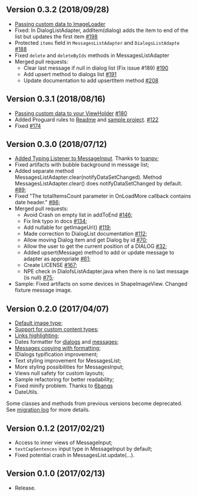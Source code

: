 ## Version 0.3.2 (2018/09/28)
* [Passing custom data to ImageLoader](https://github.com/stfalcon-studio/ChatKit/issues/183)
* Fixed: In DialogListAdapter, addItem(dialog) adds the item to end of the list but updates the first item [#198](https://github.com/stfalcon-studio/ChatKit/issues/198)
* Protected `items` field in `MessagesListAdapter` and `DialogsListAdapte` [#188](https://github.com/stfalcon-studio/ChatKit/issues/188)
* Fixed `delete` and `deleteByIds` methods in MessagesListAdapter
* Merged pull requests:
   * Clear last message if null in dialog list (Fix issue #189) [#190](https://github.com/stfalcon-studio/ChatKit/pull/190)
   * Add upsert method to dialogs list [#191](https://github.com/stfalcon-studio/ChatKit/pull/191)
   * Update documentation to add upsertItem method [#208](https://github.com/stfalcon-studio/ChatKit/pull/208)

## Version 0.3.1 (2018/08/16)
* [Passing custom data to your ViewHolder](https://github.com/stfalcon-studio/ChatKit/blob/master/docs/COMPONENT_MESSAGES_LIST.md#passing-custom-data-to-your-viewholder) [#180](https://github.com/stfalcon-studio/ChatKit/issues/180)
* Added Proguard rules to [Readme](https://github.com/stfalcon-studio/ChatKit#proguard) and [sample project](https://github.com/stfalcon-studio/ChatKit/blob/master/sample/proguard-rules.pro). [#122](https://github.com/stfalcon-studio/ChatKit/issues/122)
* Fixed [#174](https://github.com/stfalcon-studio/ChatKit/issues/174)

## Version 0.3.0 (2018/07/12)
* [Added Typing Listener to MessageInput](https://github.com/stfalcon-studio/ChatKit/blob/master/docs/COMPONENT_MESSAGE_INPUT.MD#typing-listener). Thanks to [toanpv](https://github.com/toanpv);
* Fixed artifacts with bubble background in message list;
* Added separate method MessagesListAdapter.clear(notifyDataSetChanged). Method MessagesListAdapter.clear() does notifyDataSetChanged by default. [#89](https://github.com/stfalcon-studio/ChatKit/issues/86);
* Fixed "The totalItemsCount parameter in OnLoadMore callback contains date header." [#86](https://github.com/stfalcon-studio/ChatKit/issues/86);
* Merged pull requests:
  * Avoid Crash on empty list in addToEnd [#146](https://github.com/stfalcon-studio/ChatKit/pull/146);
  * Fix link typo in docs [#134](https://github.com/stfalcon-studio/ChatKit/pull/134);
  * Add nullable for getImageUrl() [#119](https://github.com/stfalcon-studio/ChatKit/pull/119);
  * Made correction to DialogList documentation [#112](https://github.com/stfalcon-studio/ChatKit/pull/112);
  * Allow moving Dialog item and get Dialog by id [#70](https://github.com/stfalcon-studio/ChatKit/pull/70);
  * Allow the user to get the current position of a DIALOG [#32](https://github.com/stfalcon-studio/ChatKit/pull/32);
  * Added upsert(Message) method to add or update message to adapter as appropriate [#61](https://github.com/stfalcon-studio/ChatKit/pull/61);
  * Create LICENSE [#167](https://github.com/stfalcon-studio/ChatKit/pull/167);
  * NPE check in DialofsListAdapter.java when there is no last message (is null) [#75](https://github.com/stfalcon-studio/ChatKit/pull/75);
* Sample: Fixed artifacts on some devices in ShapeImageView. Changed fixture message image.

## Version 0.2.0 (2017/04/07)

 * [Default image type](COMPONENT_MESSAGES_LIST.md#adding-image-message);
 * [Support for custom content types](COMPONENT_MESSAGES_LIST.md#custom-content-types);
 * [Links highlighting](COMPONENT_MESSAGES_LIST.md#links-highlighting);
 * Dates formatter for [dialogs](COMPONENT_DIALOGS_LIST.MD#dates-format) and [messages](COMPONENT_MESSAGES_LIST.md#dates-format);
 * [Messages copying with formatting](COMPONENT_MESSAGES_LIST.md#messages-copying);
 * IDialogs typification improvement;
 * Text styling improvement for MessagesList;
 * More styling possibilities for MessagesInput;
 * Views null safety for custom layouts;
 * Sample refactoring for better readability;
 * Fixed minify problem. Thanks to [6bangs](https://github.com/6bangs)
 * DateUtils.

 Some classes and methods from previous versions become deprecated. See [migration log](MIGRATION_GUIDE.MD) for more details.

## Version 0.1.2 (2017/02/21)

 * Access to inner views of MessageInput;
 * `textCapSentences` input type in MessageInput by default;
 * Fixed potential crash in MessagesList.update(...).

## Version 0.1.0 (2017/02/13)

 * Release.
